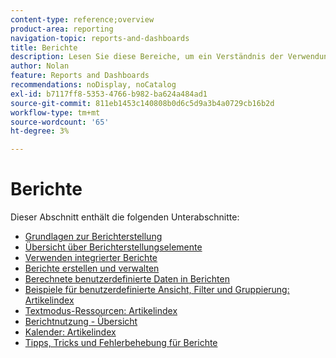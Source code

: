 ```yaml
---
content-type: reference;overview
product-area: reporting
navigation-topic: reports-and-dashboards
title: Berichte
description: Lesen Sie diese Bereiche, um ein Verständnis der Verwendung von Berichten in Adobe Workfront zu erhalten.
author: Nolan
feature: Reports and Dashboards
recommendations: noDisplay, noCatalog
exl-id: b7117ff8-5353-4766-b982-ba624a484ad1
source-git-commit: 811eb1453c140808b0d6c5d9a3b4a0729cb16b2d
workflow-type: tm+mt
source-wordcount: '65'
ht-degree: 3%

---
```


# Berichte

Dieser Abschnitt enthält die folgenden Unterabschnitte:

* [Grundlagen zur Berichterstellung](../../reports-and-dashboards/reports/reporting/reporting-basics.md)
* [Übersicht über Berichterstellungselemente](../../reports-and-dashboards/reports/reporting-elements/reporting-elements-overview.md)
* [Verwenden integrierter Berichte](../../reports-and-dashboards/reports/using-built-in-reports/use-built-in-reports.md)
* [Berichte erstellen und verwalten](../../reports-and-dashboards/reports/creating-and-managing-reports/create-manage-reports.md)
* [Berechnete benutzerdefinierte Daten in Berichten](../../reports-and-dashboards/reports/calc-cstm-data-reports/calculated-custom-data-reports.md)
* [Beispiele für benutzerdefinierte Ansicht, Filter und Gruppierung: Artikelindex](../../reports-and-dashboards/reports/custom-view-filter-grouping-samples/custom-view-filter-grouping-samples.md)
* [Textmodus-Ressourcen: Artikelindex](../../reports-and-dashboards/reports/text-mode/text-mode-resources.md)
* [Berichtnutzung - Übersicht](../../reports-and-dashboards/reports/report-usage/report-usage-overview.md)
* [Kalender: Artikelindex](../../reports-and-dashboards/reports/calendars/calendars.md)
* [Tipps, Tricks und Fehlerbehebung für Berichte](../../reports-and-dashboards/reports/tips-tricks-and-troubleshooting/tips-troubleshooting-reports.md)

<!--outdated: For in-depth training on reports, see  [Basic Report Creation Program for the new Workfront experience](https://one.workfront.com/s/basic-report-creation-program).-->
